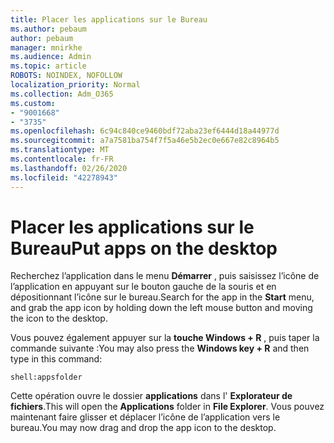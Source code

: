 ```yaml
---
title: Placer les applications sur le Bureau
ms.author: pebaum
author: pebaum
manager: mnirkhe
ms.audience: Admin
ms.topic: article
ROBOTS: NOINDEX, NOFOLLOW
localization_priority: Normal
ms.collection: Adm_O365
ms.custom:
- "9001668"
- "3735"
ms.openlocfilehash: 6c94c840ce9460bdf72aba23ef6444d18a44977d
ms.sourcegitcommit: a7a7581ba754f7f5a46e5b2ec0e667e82c8964b5
ms.translationtype: MT
ms.contentlocale: fr-FR
ms.lasthandoff: 02/26/2020
ms.locfileid: "42278943"
---
```

# <a name="put-apps-on-the-desktop"></a><span data-ttu-id="01c5e-102">Placer les applications sur le Bureau</span><span class="sxs-lookup"><span data-stu-id="01c5e-102">Put apps on the desktop</span></span>

<span data-ttu-id="01c5e-103">Recherchez l’application dans le menu **Démarrer** , puis saisissez l’icône de l’application en appuyant sur le bouton gauche de la souris et en dépositionnant l’icône sur le bureau.</span><span class="sxs-lookup"><span data-stu-id="01c5e-103">Search for the app in the **Start** menu, and grab the app icon by holding down the left mouse button and moving the icon to the desktop.</span></span>

<span data-ttu-id="01c5e-104">Vous pouvez également appuyer sur la **touche Windows + R** , puis taper la commande suivante :</span><span class="sxs-lookup"><span data-stu-id="01c5e-104">You may also press the **Windows key + R** and then type in this command:</span></span>

`shell:appsfolder`

<span data-ttu-id="01c5e-105">Cette opération ouvre le dossier **applications** dans l' **Explorateur de fichiers**.</span><span class="sxs-lookup"><span data-stu-id="01c5e-105">This will open the **Applications** folder in **File Explorer**.</span></span> <span data-ttu-id="01c5e-106">Vous pouvez maintenant faire glisser et déplacer l’icône de l’application vers le bureau.</span><span class="sxs-lookup"><span data-stu-id="01c5e-106">You may now drag and drop the app icon to the desktop.</span></span>
